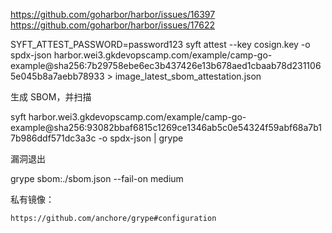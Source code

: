 https://github.com/goharbor/harbor/issues/16397
https://github.com/goharbor/harbor/issues/17622


SYFT_ATTEST_PASSWORD=password123 syft attest --key cosign.key -o spdx-json harbor.wei3.gkdevopscamp.com/example/camp-go-example@sha256:7b29758ebe6ec3b437426e13b678aed1cbaab78d2311065e045b8a7aebb78933 > image_latest_sbom_attestation.json

生成 SBOM，并扫描

syft harbor.wei3.gkdevopscamp.com/example/camp-go-example@sha256:93082bbaf6815c1269ce1346ab5c0e54324f59abf68a7b17b986ddf571dc3a3c -o spdx-json | grype


漏洞退出

grype sbom:./sbom.json --fail-on medium

私有镜像：

```
https://github.com/anchore/grype#configuration
```